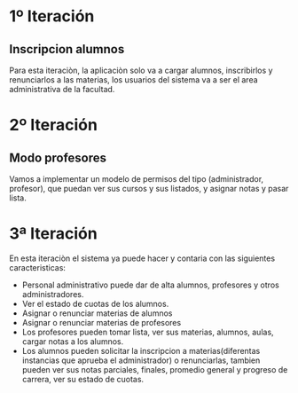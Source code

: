 # 1º Iteración

## Inscripcion alumnos

Para esta iteraciòn, la aplicaciòn solo va a cargar alumnos, inscribirlos y renunciarlos a las materias, los usuarios del sistema va a ser el area administrativa de la facultad.

# 2º Iteración

## Modo profesores

Vamos a implementar un modelo de permisos del tipo (administrador, profesor), que puedan ver sus cursos y sus listados, y asignar notas y pasar lista.

# 3ª Iteración

En esta iteraciòn el sistema ya puede hacer y contaria con las siguientes caracteristicas:

* Personal administrativo puede dar de alta alumnos, profesores y otros administradores.
* Ver el estado de cuotas de los alumnos.
* Asignar o renunciar materias de alumnos
* Asignar o renunciar materias de profesores
* Los profesores pueden tomar lista, ver sus materias, alumnos, aulas, cargar notas a los alumnos.
* Los alumnos pueden solicitar la inscripcion a materias(diferentas instancias que aprueba el administrador) o renunciarlas, tambien pueden ver sus notas parciales, finales, promedio general y progreso de carrera, ver su estado de cuotas.
